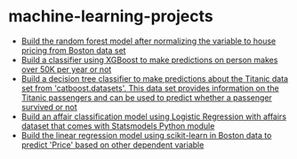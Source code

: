 # machine-learning-projects

- [Build the random forest model after normalizing the variable to house pricing from Boston data set](https://github.com/dghorai/random-forest-regression)
- [Build a classifier using XGBoost to make predictions on person makes over 50K per year or not](https://github.com/dghorai/xgboost-classification-project)
- [Build a decision tree classifier to make predictions about the Titanic data set from 'catboost.datasets'. This data set provides information on the Titanic passengers and can be used to predict whether a passenger survived or not](https://github.com/dghorai/titanic-survival-prediction)
- [Build an affair classification model using Logistic Regression with affairs dataset that comes with Statsmodels Python module](https://github.com/dghorai/logistic-regression-project)
- [Build the linear regression model using scikit-learn in Boston data to predict 'Price' based on other dependent variable](https://github.com/dghorai/house-price-prediction)
